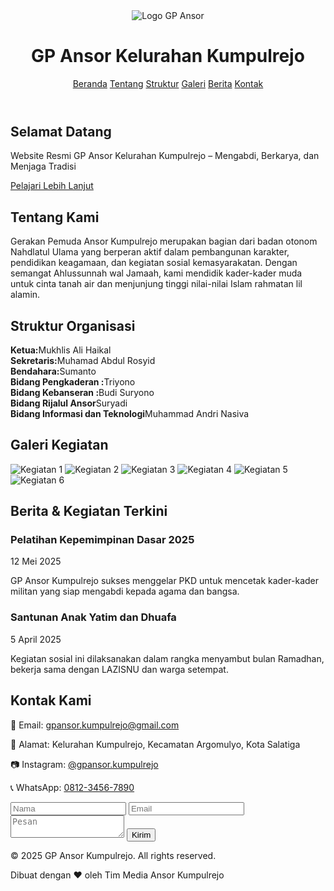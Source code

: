 <!DOCTYPE html>
<html lang="id">
<head>
  <meta charset="UTF-8">
  <meta name="viewport" content="width=device-width, initial-scale=1.0">
  <title>Gerakan Pemuda Ansor Kumpulrejo</title>
  <script src="https://cdn.tailwindcss.com"></script>
</head>
<body class="bg-gray-50 text-gray-800">
  <!-- Header -->
  <header class="bg-green-700 text-white shadow-md sticky top-0 z-50">
    <div class="max-w-7xl mx-auto flex items-center justify-between px-4 py-4">
      <div class="flex items-center gap-4">
        <img src="LOGO ANSOR.png" alt="Logo GP Ansor" class="w-14 h-14">
        <h1 class="text-xl font-bold">GP Ansor Kelurahan Kumpulrejo</h1>
      </div>
      <nav class="space-x-4">
        <a href="#beranda" class="hover:underline">Beranda</a>
        <a href="#tentang" class="hover:underline">Tentang</a>
        <a href="#struktur" class="hover:underline">Struktur</a>
        <a href="#galeri" class="hover:underline">Galeri</a>
        <a href="#berita" class="hover:underline">Berita</a>
        <a href="#kontak" class="hover:underline">Kontak</a>
      </nav>
    </div>
  </header>

  <!-- Hero Section -->
  <section id="beranda" class="text-center py-24 bg-gradient-to-br from-green-600 to-green-800 text-white">
    <h2 class="text-4xl font-bold mb-4">Selamat Datang</h2>
    <p class="text-lg max-w-2xl mx-auto">Website Resmi GP Ansor Kelurahan Kumpulrejo – Mengabdi, Berkarya, dan Menjaga Tradisi</p>
    <div class="mt-8">
      <a href="#tentang" class="bg-white text-green-700 px-6 py-2 rounded-full font-semibold shadow hover:bg-gray-100 transition-transform hover:scale-105">Pelajari Lebih Lanjut</a>
    </div>
  </section>

  <!-- Tentang Kami -->
  <section id="tentang" class="py-20 px-4 bg-white">
    <div class="max-w-5xl mx-auto">
      <h2 class="text-3xl font-bold mb-6">Tentang Kami</h2>
      <p class="text-lg leading-relaxed">Gerakan Pemuda Ansor Kumpulrejo merupakan bagian dari badan otonom Nahdlatul Ulama yang berperan aktif dalam pembangunan karakter, pendidikan keagamaan, dan kegiatan sosial kemasyarakatan. Dengan semangat Ahlussunnah wal Jamaah, kami mendidik kader-kader muda untuk cinta tanah air dan menjunjung tinggi nilai-nilai Islam rahmatan lil alamin.</p>
    </div>
  </section>

  <!-- Struktur Organisasi -->
  <section id="struktur" class="py-20 px-4 bg-gray-100">
    <div class="max-w-4xl mx-auto">
      <h2 class="text-3xl font-bold mb-6">Struktur Organisasi</h2>
      <div class="grid grid-cols-1 md:grid-cols-2 gap-4 text-lg">
        <div><strong>Ketua:</strong>Mukhlis Ali Haikal</div>
        <div><strong>Sekretaris:</strong>Muhamad Abdul Rosyid</div>
        <div><strong>Bendahara:</strong>Sumanto</div>
        <div><strong>Bidang Pengkaderan :</strong>Triyono</div>
        <div><strong>Bidang Kebanseran :</strong>Budi Suryono</div>
        <div><strong>Bidang Rijalul Ansor</strong>Suryadi</div>
        <div><strong>Bidang Informasi dan Teknologi</strong>Muhammad Andri Nasiva</div>
        </div>
      </div>
    </div>
  </section>

  <!-- Galeri -->
  <section id="galeri" class="py-20 px-4">
    <div class="max-w-6xl mx-auto">
      <h2 class="text-3xl font-bold mb-6 text-center">Galeri Kegiatan</h2>
      <div class="grid grid-cols-1 sm:grid-cols-2 md:grid-cols-3 gap-6">
        <img src="GUS_HAIKAL.png" alt="Kegiatan 1" class="rounded-lg shadow-md transform hover:scale-105 transition duration-300">
        <img src="IMG-20240907-WA0028.jpg" alt="Kegiatan 2" class="rounded-lg shadow-md transform hover:scale-105 transition duration-300">
        <img src="IMG-20240909-WA0004.jpg" alt="Kegiatan 3" class="rounded-lg shadow-md transform hover:scale-105 transition duration-300">
        <img src="WhatsApp Image 2024-09-09 at 19.53.28_417f2bc0.jpg" alt="Kegiatan 4" class="rounded-lg shadow-md transform hover:scale-105 transition duration-300">
        <img src="WhatsApp Image 2024-09-28 at 23.51.07_ff7512c7.jpg" alt="Kegiatan 5" class="rounded-lg shadow-md transform hover:scale-105 transition duration-300">
        <img src="WhatsApp Image 2024-09-09 at 19.53.29_16521a78.jpg" alt="Kegiatan 6" class="rounded-lg shadow-md transform hover:scale-105 transition duration-300">
      </div>
    </div>
  </section>

  <!-- Berita & Kegiatan Terkini -->
  <section id="berita" class="py-20 px-4 bg-gray-100">
    <div class="max-w-6xl mx-auto">
      <h2 class="text-3xl font-bold mb-6">Berita & Kegiatan Terkini</h2>
      <div class="grid grid-cols-1 md:grid-cols-2 gap-8">
        <article class="bg-white p-6 rounded shadow hover:shadow-lg transition-shadow">
          <h3 class="text-xl font-bold mb-2">Pelatihan Kepemimpinan Dasar 2025</h3>
          <p class="text-gray-600 text-sm mb-2">12 Mei 2025</p>
          <p>GP Ansor Kumpulrejo sukses menggelar PKD untuk mencetak kader-kader militan yang siap mengabdi kepada agama dan bangsa.</p>
        </article>
        <article class="bg-white p-6 rounded shadow hover:shadow-lg transition-shadow">
          <h3 class="text-xl font-bold mb-2">Santunan Anak Yatim dan Dhuafa</h3>
          <p class="text-gray-600 text-sm mb-2">5 April 2025</p>
          <p>Kegiatan sosial ini dilaksanakan dalam rangka menyambut bulan Ramadhan, bekerja sama dengan LAZISNU dan warga setempat.</p>
        </article>
      </div>
    </div>
  </section>

  <!-- Kontak -->
  <section id="kontak" class="py-20 px-4">
    <div class="max-w-3xl mx-auto text-center">
      <h2 class="text-3xl font-bold mb-4">Kontak Kami</h2>
      <p class="mb-2">📧 Email: <a href="mailto:gpansor.kumpulrejo@gmail.com" class="text-green-700 hover:underline">gpansor.kumpulrejo@gmail.com</a></p>
      <p class="mb-2">📍 Alamat: Kelurahan Kumpulrejo, Kecamatan Argomulyo, Kota Salatiga</p>
      <p class="mb-2">📷 Instagram: <a href="https://instagram.com/gpansor.kumpulrejo" target="_blank" class="text-green-700 hover:underline">@gpansor.kumpulrejo</a></p>
      <p class="mb-6">📞 WhatsApp: <a href="https://wa.me/6281234567890" class="text-green-700 hover:underline">0812-3456-7890</a></p>
      <div class="max-w-xl mx-auto mt-10">
        <form action="mailto:gpansor.kumpulrejo@gmail.com" method="post" enctype="text/plain" class="space-y-4 text-left">
          <input type="text" name="nama" placeholder="Nama" class="w-full border px-4 py-2 rounded">
          <input type="email" name="email" placeholder="Email" class="w-full border px-4 py-2 rounded">
          <textarea name="pesan" placeholder="Pesan" class="w-full border px-4 py-2 rounded h-32"></textarea>
          <button type="submit" class="bg-green-700 text-white px-6 py-2 rounded hover:bg-green-800 transition">Kirim</button>
        </form>
      </div>
    </div>
  </section>

  <!-- Footer -->
  <footer class="bg-green-700 text-white text-center py-6">
    <p class="text-sm">&copy; 2025 GP Ansor Kumpulrejo. All rights reserved.</p>
    <p class="text-xs mt-1">Dibuat dengan ❤ oleh Tim Media Ansor Kumpulrejo</p>
  </footer>
</body>
</html>

